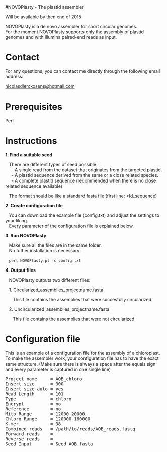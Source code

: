 <html>
#NOVOPlasty - The plastid assembler 

Will be available by then end of 2015

NOVOPlasty is a de novo assembler for short circular genomes.</br>
For the moment NOVOPlasty supports only the assembly of plastid genomes and with Illumina paired-end reads as input.

# Contact

For any questions, you can contact me directly through the following email address:

nicolasdierckxsens@hotmail.com 


# Prerequisites

Perl


# Instructions

<strong>1\. Find a suitable seed</strong>

&nbsp;&nbsp;&nbsp;There are different types of seed possible:</br>
&nbsp;&nbsp;&nbsp;&nbsp;&nbsp;- A single read from the dataset that originates from the targeted plastid.</br>
&nbsp;&nbsp;&nbsp;&nbsp;&nbsp;- A plastid sequence derived from the same or a close related species.</br>
&nbsp;&nbsp;&nbsp;&nbsp;&nbsp;- A complete plastid sequence (recommended when there is no close related sequence available)

&nbsp;&nbsp;&nbsp;The format should be like a standard fasta file (first line: >Id_sequence)

<strong>2\. Create configuration file</strong>

&nbsp;&nbsp;&nbsp;You can download the example file (config.txt) and adjust the settings to your liking.</br>
&nbsp;&nbsp;&nbsp;Every parameter of the configuration file is explained below. 


<strong>3\. Run NOVOPlasty</strong>

&nbsp;&nbsp;&nbsp;Make sure all the files are in the same folder.</br>
&nbsp;&nbsp;&nbsp;No futher installation is necessary:

&nbsp;&nbsp;&nbsp;<code>perl NOVOPlasty.pl -c config.txt</code>


<strong>4\. Output files</strong>

&nbsp;&nbsp;&nbsp;NOVOPlasty outputs two different files:

&nbsp;&nbsp;&nbsp;1\. Circularized_assemblies_projectname.fasta

&nbsp;&nbsp;&nbsp;&nbsp;&nbsp;&nbsp;This file contains the assemblies that were succesfully circularized.

&nbsp;&nbsp;&nbsp;2\. Uncircularized_assemblies_projectname.fasta

&nbsp;&nbsp;&nbsp;&nbsp;&nbsp;&nbsp;This file contains the assemblies that were not circularized.


# Configuration file

This is an example of a configuration file for the assembly of a chloroplast.
To make the assembler work, your configuration file has to have the exact same structure.
(Make sure there is always a space after the equals sign and every parameter is captured in one single line)

<pre>
Project name     = AOB_chloro
Insert size      = 300
Insert size auto = yes
Read Length      = 101
Type             = chloro
Encrypt          = no
Reference        = no
Mito Range       = 12000-20000
Chloro Range     = 120000-160000
K-mer            = 38
Combined reads   = /path/to/reads/AOB_reads.fastq
Forward reads    = 
Reverse reads    = 
Seed Input       = Seed_AOB.fasta
</pre>
</html>


